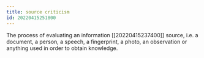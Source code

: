 ```yaml
---
title: source criticism
id: 20220415251800
---
```


The process of evaluating an information [[20220415237400]] source, i.e. a document, a person, a speech, a fingerprint, a photo, an observation or anything used in order to obtain knowledge.
